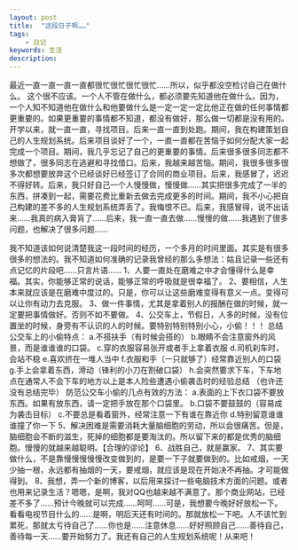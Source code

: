 ```yaml
---
layout: post
title:  "这段日子啊……"
tags:
    - 日记
keywords: 生活
description: 
---
```

最近一直一直一直一直都很忙很忙很忙很忙……所以，似乎都没空检讨自己在做什么。
这个很不应该。一个人不管在做什么，都必须要先知道他在做什么。因为，一个人知不知道他在做什么和他要做什么是一定一定一定比他正在做的任何事情都更重要的。如果更重要的事情都不知道，都没有做好，那么做一切都是没有用的。
开学以来，就一直一直，寻找项目。后来一直一直到处跑。期间，我在构建策划自己的人生规划系统。后来项目谈好了一个，一直一直都在苦恼于如何分配大家一起完成一个项目。期间，我几乎忘记了自己的更重要的事情。后来很多很多同志都不想做了，很多同志在逃避和寻找借口。后来，我越来越苦恼。期间，我很多很多很多次都想要放弃这个已经谈好已经签订了合同的商业项目。后来，我感冒了，迟迟不得好转。后来，我只好自己一个人慢慢做，慢慢做……其实把很多完成了一半的东西，拼凑到一起，需要花费比重新去做去完成更多的时间。期间，我不小心把自己构建的差不多的人生规划系统弄丢了。我悔恨不已。后来，我感冒得，说不出话来……我真的病入膏肓了……后来，我一直一直去做……慢慢的做……我遇到了很多问题，也解决了很多问题……

我不知道该如何说清楚我这一段时间的经历，一个多月的时间里面。其实是有很多很多的想法的。我不知道如何准确的记录我曾经的那么多想法：姑且记录一些还有点记忆的片段吧……只言片语……
1、人要一直处在磨难之中才会懂得什么是幸福。其实，你能够正常的说话，能够正常的呼吸就是很幸福了。
2、要相信，人生本来就应该是在磨难中度过的。只是，你可以让这些磨难变得有意义一点。变得可以让你有动力去克服。
3、做一件事情，尤其是拿着别人的报酬在做的时候，就一定要把事情做好。否则不如不要做。
4、公交车上，节假日，人多的时候，没有位置坐的时候，身旁有不认识的人的时候。要特别特别特别小心，小偷！！！
总结公交车上的小偷特点：
a.不搭扶手（有时候会搭的）
b.眼睛不会注意窗外的风景，而是谁谁谁的口袋。
c.穿的衣服容易张开或者手上拿着衣服
d.司机刹车时，会站不稳
e.喜欢挤在一堆人当中
f.衣服和手（一只就够了）经常靠近别人的口袋
g.手上会拿着东西，滑动（锋利的小刀在割破口袋）
h.会突然要求下车，下车地点在通常人不会下车的地方以上是本人险些遭遇小偷袭击时的经验总结
（也许还没有总结完毕）
防范公交车小偷的几点有效的方法：
a.表面的上下衣口袋不要放东西。如果有放东西，请一定把手放在那个口袋里。
b.口袋不要鼓鼓的（容易成为袭击目标）
c.不要总是看着窗外，经常注意一下有谁在靠近你
d.特别留意谁谁谁撞了你一下
5、解决困难是需要消耗大量脑细胞的劳动，所以会很痛苦。但是，脑细胞会不断的滋生，死掉的细胞都是要淘汰的。所以留下来的都是优秀的脑细胞。慢慢的就越来越聪明。【合理的谬论】
6、战胜自己，就是赢家。
7、其实要做什么，不是靠慢慢慢慢慢改变做到的，是要一下子就要做到的。比如戒烟，一天少抽一根，永远都有抽烟的一天，要戒烟，就应该是现在开始决不再抽。才可能做得到。
8、我想，弄一个新的博客，以后用来探讨一些电脑技术方面的问题。或者也用来记录生活？嗯嗯，是啊，我对QQ也越来越不满意了。那个商业网站，已经差不多了……预计今晚就可以完成……呵呵……可是，我想要今晚好好放松一下。看看电视节目什么的……是啊，明后天还有时间的。那就放松一下吧。人不该忙到累死，那就太亏待自己了……你也是……注意休息……好好照顾自己……善待自己，善待每一天……要开始努力了。我还有自己的人生规划系统呢！从来吧！